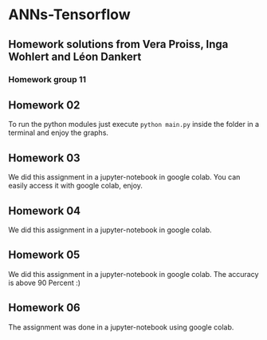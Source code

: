 # ANNs-Tensorflow

## Homework solutions from Vera Proiss, Inga Wohlert and Léon Dankert
### Homework group 11


## Homework 02
To run the python modules just execute `python main.py` inside the folder in a terminal and enjoy the graphs.


## Homework 03
We did this assignment in a jupyter-notebook in google colab. You can easily access it with google colab, enjoy.

## Homework 04

We did this assignment in a jupyter-notebook in google colab.

## Homework 05

We did this assignment in a jupyter-notebook in google colab. The accuracy is above 90 Percent :)

## Homework 06

The assignment was done in a jupyter-notebook using google colab.
